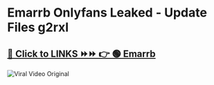 
 # Emarrb Onlyfans Leaked - Update Files g2rxl

## <h2><a href="https://clipsfans.com/Emarrb&ref=git">🔗 Click to LINKS ⏩⏩ 👉 🟢 Emarrb </a></h2>

<a href="https://clipsfans.com/Emarrb&ref=git" rel="nofollow" data-target="animated-image.originalLink"><img src="https://i.ibb.co.com/xMMVF88/686577567.gif" alt="Viral Video Original" style="max-width: 100%; display: inline-block;" data-target="animated-image.originalImage"></a>

